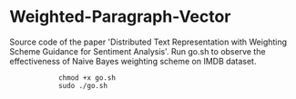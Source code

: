 # Weighted-Paragraph-Vector
Source code of the paper 'Distributed Text Representation with Weighting Scheme Guidance for Sentiment Analysis'. Run go.sh to observe the effectiveness of Naive Bayes weighting scheme on IMDB dataset.

                chmod +x go.sh
                sudo ./go.sh
